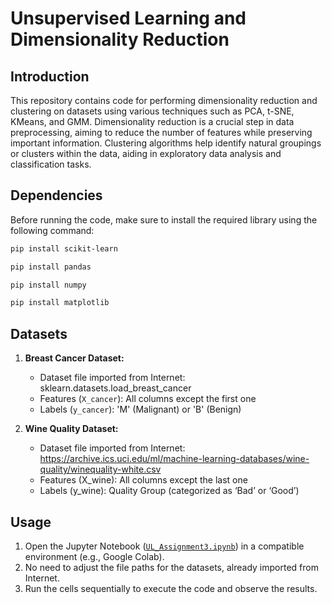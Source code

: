 # Unsupervised Learning and Dimensionality Reduction

## Introduction
This repository contains code for performing dimensionality reduction and clustering on datasets using various techniques such as PCA, t-SNE, KMeans, and GMM. Dimensionality reduction is a crucial step in data preprocessing, aiming to reduce the number of features while preserving important information. Clustering algorithms help identify natural groupings or clusters within the data, aiding in exploratory data analysis and classification tasks.

## Dependencies
Before running the code, make sure to install the required library using the following command:

```bash
pip install scikit-learn
```
```bash
pip install pandas
```
```bash
pip install numpy
```
```bash
pip install matplotlib
```

## Datasets

1. **Breast Cancer Dataset:**
   - Dataset file imported from Internet: sklearn.datasets.load_breast_cancer
   - Features (`X_cancer`): All columns except the first one
   - Labels (`y_cancer`): 'M' (Malignant) or 'B' (Benign)
  
2. **Wine Quality Dataset:**
   - Dataset file imported from Internet: https://archive.ics.uci.edu/ml/machine-learning-databases/wine-quality/winequality-white.csv
   - Features (X_wine): All columns except the last one
   - Labels (y_wine): Quality Group (categorized as ‘Bad’ or ‘Good’)


## Usage

1. Open the Jupyter Notebook ([`UL_Assignment3.ipynb`](UL_Assignment3.ipynb)) in a compatible environment (e.g., Google Colab).
2. No need to adjust the file paths for the datasets, already imported from Internet.
3. Run the cells sequentially to execute the code and observe the results.
